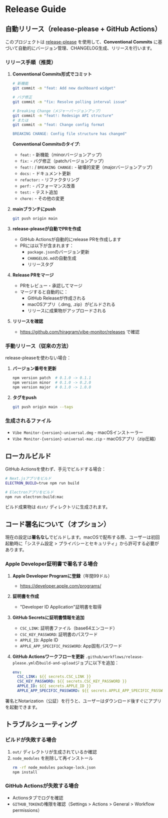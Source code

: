 # Release Guide

## 自動リリース（release-please + GitHub Actions）

このプロジェクトは [release-please](https://github.com/googleapis/release-please) を使用して、**Conventional Commits** に基づいて自動的にバージョン管理、CHANGELOG生成、リリースを行います。

### リリース手順（推奨）

1. **Conventional Commits形式でコミット**
   ```bash
   # 新機能
   git commit -m "feat: Add new dashboard widget"

   # バグ修正
   git commit -m "fix: Resolve polling interval issue"

   # Breaking Change（メジャーバージョンアップ）
   git commit -m "feat!: Redesign API structure"
   # または
   git commit -m "feat: Change config format

   BREAKING CHANGE: Config file structure has changed"
   ```

   **Conventional Commitsのタイプ:**
   - `feat:` - 新機能（minorバージョンアップ）
   - `fix:` - バグ修正（patchバージョンアップ）
   - `feat!:` / `BREAKING CHANGE:` - 破壊的変更（majorバージョンアップ）
   - `docs:` - ドキュメント更新
   - `refactor:` - リファクタリング
   - `perf:` - パフォーマンス改善
   - `test:` - テスト追加
   - `chore:` - その他の変更

2. **mainブランチにpush**
   ```bash
   git push origin main
   ```

3. **release-pleaseが自動でPRを作成**
   - GitHub Actionsが自動的にrelease PRを作成します
   - PRには以下が含まれます：
     - `package.json`のバージョン更新
     - `CHANGELOG.md`の自動生成
     - リリースタグ

4. **Release PRをマージ**
   - PRをレビュー・承認してマージ
   - マージすると自動的に：
     - GitHub Releaseが作成される
     - macOSアプリ（.dmg, .zip）がビルドされる
     - リリースに成果物がアップロードされる

5. **リリースを確認**
   - https://github.com/hiragram/vibe-monitor/releases で確認

### 手動リリース（従来の方法）

release-pleaseを使わない場合：

1. **バージョン番号を更新**
   ```bash
   npm version patch  # 0.1.0 -> 0.1.1
   npm version minor  # 0.1.0 -> 0.2.0
   npm version major  # 0.1.0 -> 1.0.0
   ```

2. **タグをpush**
   ```bash
   git push origin main --tags
   ```

### 生成されるファイル

- `Vibe Monitor-{version}-universal.dmg` - macOSインストーラー
- `Vibe Monitor-{version}-universal-mac.zip` - macOSアプリ（zip圧縮）

## ローカルビルド

GitHub Actionsを使わず、手元でビルドする場合：

```bash
# Next.jsアプリをビルド
ELECTRON_BUILD=true npm run build

# Electronアプリをビルド
npm run electron:build:mac
```

ビルド成果物は `dist/` ディレクトリに生成されます。

## コード署名について（オプション）

現在の設定は**署名なし**でビルドします。macOSで配布する際、ユーザーは初回起動時に「システム設定 > プライバシーとセキュリティ」から許可する必要があります。

### Apple Developer証明書で署名する場合

1. **Apple Developer Programに登録**（年間99ドル）
   - https://developer.apple.com/programs/

2. **証明書を作成**
   - "Developer ID Application"証明書を取得

3. **GitHub Secretsに証明書情報を追加**
   - `CSC_LINK`: 証明書ファイル（base64エンコード）
   - `CSC_KEY_PASSWORD`: 証明書のパスワード
   - `APPLE_ID`: Apple ID
   - `APPLE_APP_SPECIFIC_PASSWORD`: App固有パスワード

4. **GitHub Actionsワークフローを更新**
   `.github/workflows/release-please.yml`の`build-and-upload`ジョブに以下を追加：
   ```yaml
   env:
     CSC_LINK: ${{ secrets.CSC_LINK }}
     CSC_KEY_PASSWORD: ${{ secrets.CSC_KEY_PASSWORD }}
     APPLE_ID: ${{ secrets.APPLE_ID }}
     APPLE_APP_SPECIFIC_PASSWORD: ${{ secrets.APPLE_APP_SPECIFIC_PASSWORD }}
   ```

署名とNotarization（公証）を行うと、ユーザーはダウンロード後すぐにアプリを起動できます。

## トラブルシューティング

### ビルドが失敗する場合

1. `out/` ディレクトリが生成されているか確認
2. `node_modules` を削除して再インストール
   ```bash
   rm -rf node_modules package-lock.json
   npm install
   ```

### GitHub Actionsが失敗する場合

- Actionsタブでログを確認
- `GITHUB_TOKEN`の権限を確認（Settings > Actions > General > Workflow permissions）
